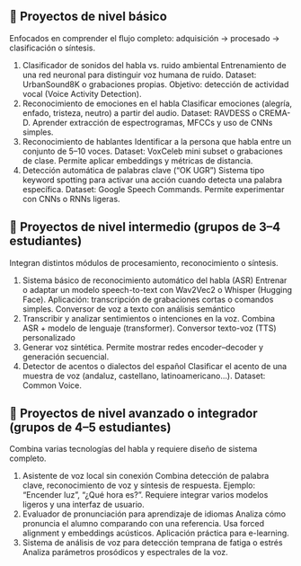 ## 🔹 Proyectos de nivel básico
Enfocados en comprender el flujo completo: adquisición → procesado → clasificación o síntesis.
1. Clasificador de sonidos del habla vs. ruido ambiental
  Entrenamiento de una red neuronal para distinguir voz humana de ruido.
  Dataset: UrbanSound8K o grabaciones propias.
  Objetivo: detección de actividad vocal (Voice Activity Detection).
2. Reconocimiento de emociones en el habla
  Clasificar emociones (alegría, enfado, tristeza, neutro) a partir del audio.
  Dataset: RAVDESS o CREMA-D.
  Aprender extracción de espectrogramas, MFCCs y uso de CNNs simples.
3. Reconocimiento de hablantes
  Identificar a la persona que habla entre un conjunto de 5–10 voces.
  Dataset: VoxCeleb mini subset o grabaciones de clase.
  Permite aplicar embeddings y métricas de distancia.
4. Detección automática de palabras clave (“OK UGR”)
  Sistema tipo keyword spotting para activar una acción cuando detecta una palabra específica.
  Dataset: Google Speech Commands.
  Permite experimentar con CNNs o RNNs ligeras.
## 🔹 Proyectos de nivel intermedio (grupos de 3–4 estudiantes)
Integran distintos módulos de procesamiento, reconocimiento o síntesis.
1. Sistema básico de reconocimiento automático del habla (ASR)
  Entrenar o adaptar un modelo speech-to-text con Wav2Vec2 o Whisper (Hugging Face).
  Aplicación: transcripción de grabaciones cortas o comandos simples.
  Conversor de voz a texto con análisis semántico
2. Transcribir y analizar sentimientos o intenciones en la voz.
  Combina ASR + modelo de lenguaje (transformer).
  Conversor texto-voz (TTS) personalizado
3. Generar voz sintética.
  Permite mostrar redes encoder–decoder y generación secuencial.
4. Detector de acentos o dialectos del español
   Clasificar el acento de una muestra de voz (andaluz, castellano, latinoamericano…).
  Dataset: Common Voice.
## 🔹 Proyectos de nivel avanzado o integrador (grupos de 4–5 estudiantes)
Combina varias tecnologías del habla y requiere diseño de sistema completo.
1. Asistente de voz local sin conexión
  Combina detección de palabra clave, reconocimiento de voz y síntesis de respuesta.
  Ejemplo: “Encender luz”, “¿Qué hora es?”.
  Requiere integrar varios modelos ligeros y una interfaz de usuario.
2. Evaluador de pronunciación para aprendizaje de idiomas
  Analiza cómo pronuncia el alumno comparando con una referencia.
  Usa forced alignment y embeddings acústicos.
  Aplicación práctica para e-learning.
3. Sistema de análisis de voz para detección temprana de fatiga o estrés
  Analiza parámetros prosódicos y espectrales de la voz.
